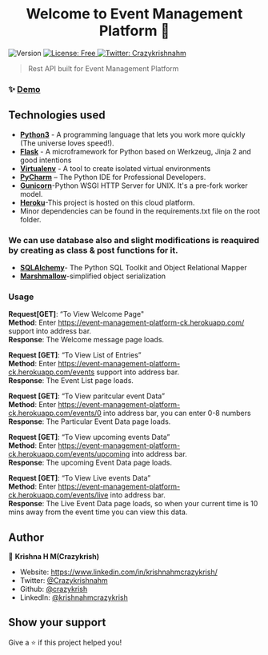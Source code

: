 <h1 align="center">Welcome to Event Management Platform 👋</h1>
<p>
  <img alt="Version" src="https://img.shields.io/badge/version-1.0-blue.svg?cacheSeconds=2592000" />
  <a href="#" target="_blank">
    <img alt="License: Free" src="https://img.shields.io/badge/License-Free-yellow.svg" />
  </a>
  <a href="https://twitter.com/Crazykrishnahm" target="_blank">
    <img alt="Twitter: Crazykrishnahm" src="https://img.shields.io/twitter/follow/Crazykrishnahm.svg?style=social" />
  </a>
</p>

> Rest API built for Event Management Platform

### ✨ [Demo](https://event-management-platform-ck.herokuapp.com/)

## Technologies used

* **[Python3](https://www.python.org/downloads/)** - A programming language that lets you work more quickly (The universe loves speed!).
* **[Flask](flask.pocoo.org/)** - A microframework for Python based on Werkzeug, Jinja 2 and good intentions
* **[Virtualenv](https://virtualenv.pypa.io/en/stable/)** - A tool to create isolated virtual environments
* **[PyCharm](https://www.jetbrains.com/pycharm/)** – The Python IDE for Professional Developers.
* **[Gunicorn](https://gunicorn.org/)**-Python WSGI HTTP Server for UNIX. It's a pre-fork worker model.
* **[Heroku](https://dashboard.heroku.com/apps)**-This project is hosted on this cloud platform.
* Minor dependencies can be found in the requirements.txt file on the root folder.

### We can use database also and slight modifications is reaquired by creating as class & post functions for it.
* **[SQLAlchemy](https://www.sqlalchemy.org/)**- The Python SQL Toolkit and Object Relational Mapper
* **[Marshmallow](https://marshmallow.readthedocs.io/en/stable/)**-simplified object serialization

### Usage
**Request[GET]**: “To View Welcome Page"<br/>
**Method**: Enter https://event-management-platform-ck.herokuapp.com/ support into address bar.<br/>
**Response**: The Welcome message page loads.<br/>

**Request [GET]**: “To View List of Entries”<br/>
**Method**: Enter https://event-management-platform-ck.herokuapp.com/events support into address bar.<br/>
**Response**: The Event List page loads.<br/>

**Request [GET]**: “To View paritcular event Data”<br/>
**Method**: Enter https://event-management-platform-ck.herokuapp.com/events/0  into address bar, you can enter 0-8 numbers <br/>
**Response**: The Particular Event Data page loads.<br/>

**Request [GET]**: “To View upcoming events Data”<br/>
**Method**: Enter https://event-management-platform-ck.herokuapp.com/events/upcoming  into address bar. <br/>
**Response**: The upcoming Event Data page loads.<br/>

**Request [GET]**: “To View Live events Data”<br/>
**Method**: Enter https://event-management-platform-ck.herokuapp.com/events/live  into address bar. <br/>
**Response**: The Live Event Data page loads, so when your current time is 10 mins away from the event time you can view this data.<br/>


## Author

👤 **Krishna H M(Crazykrish)**

* Website: https://www.linkedin.com/in/krishnahmcrazykrish/
* Twitter: [@Crazykrishnahm](https://twitter.com/Crazykrishnahm)
* Github: [@crazykrish](https://github.com/crazykrish)
* LinkedIn: [@krishnahmcrazykrish](https://linkedin.com/in/krishnahmcrazykrish)

## Show your support

Give a ⭐️ if this project helped you!
